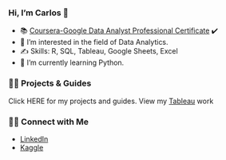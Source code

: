 ### Hi, I’m Carlos 👋 
<!---
howhowcarabao/howhowcarabao is a ✨ special ✨ repository because its `README.md` (this file) appears on your GitHub profile.
You can click the Preview link to take a look at your changes.
--->

- 📚 [Coursera-Google Data Analyst Professional Certificate](https://www.credly.com/badges/6b0ea7af-fb0d-42f6-8daf-d10bcb7fe512/linked_in_profile) ✔️
- 👀 I’m interested in the field of Data Analytics.
- ✍️ Skills: R, SQL, Tableau, Google Sheets, Excel
- 🌱 I’m currently learning Python.

### 👩‍💻 Projects & Guides
Click HERE for my projects and guides.
View my [Tableau](https://public.tableau.com/app/profile/carlos.vasquez1623) work

### 🤝🏻 Connect with Me 
- [LinkedIn](https://www.linkedin.com/in/carlos-vasquez-11097972/)
- [Kaggle](https://www.kaggle.com/howhowcarabao)


